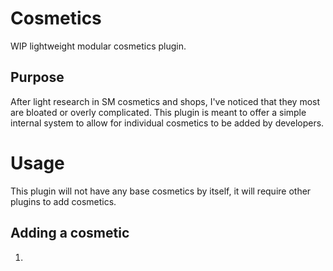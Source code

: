 # Cosmetics
WIP lightweight modular cosmetics plugin.

## Purpose
After light research in SM cosmetics and shops, I've noticed that they most are bloated or overly complicated. This plugin is meant to offer a simple internal system to allow for individual cosmetics to be added by developers.

# Usage
This plugin will not have any base cosmetics by itself, it will require other plugins to add cosmetics.

## Adding a cosmetic
1. 